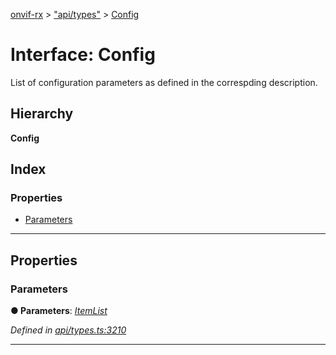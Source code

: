 [onvif-rx](../README.md) > ["api/types"](../modules/_api_types_.md) > [Config](../interfaces/_api_types_.config.md)

# Interface: Config

List of configuration parameters as defined in the correspding description.

## Hierarchy

**Config**

## Index

### Properties

* [Parameters](_api_types_.config.md#parameters)

---

## Properties

<a id="parameters"></a>

###  Parameters

**● Parameters**: *[ItemList](_api_types_.itemlist.md)*

*Defined in [api/types.ts:3210](https://github.com/patrickmichalina/onvif-rx/blob/d62cee9/src/api/types.ts#L3210)*

___


